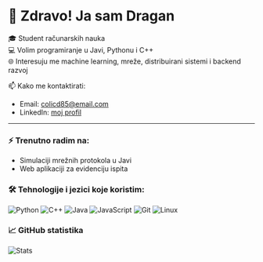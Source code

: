 # 👋 Zdravo! Ja sam Dragan

🎓 Student računarskih nauka  
💻 Volim programiranje u Javi, Pythonu i C++  
🌐 Interesuju me machine learning, mreže, distribuirani sistemi i backend razvoj  

📫 Kako me kontaktirati:  
- Email: colicd85@email.com  
- LinkedIn: [moj profil](https://www.linkedin.com/in/dragancolic)

---

### ⚡ Trenutno radim na:
- Simulaciji mrežnih protokola u Javi
- Web aplikaciji za evidenciju ispita

### 🛠️ Tehnologije i jezici koje koristim:
![Python](https://img.shields.io/badge/Python-3776AB?style=for-the-badge&logo=python&logoColor=white)
![C++](https://img.shields.io/badge/C++-00599C?style=for-the-badge&logo=c%2b%2b&logoColor=white)
![Java](https://img.shields.io/badge/Java-ED8B00?style=for-the-badge&logo=java&logoColor=white)
![JavaScript](https://img.shields.io/badge/JavaScript-F7DF1E?style=for-the-badge&logo=javascript&logoColor=black)
![Git](https://img.shields.io/badge/Git-F05032?style=for-the-badge&logo=git&logoColor=white)
![Linux](https://img.shields.io/badge/Linux-FCC624?style=for-the-badge&logo=linux&logoColor=black)

### 📈 GitHub statistika
![Stats](https://github-readme-stats.vercel.app/api?username=dragancolic&show_icons=true&theme=tokyonight)
